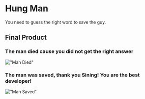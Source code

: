 # Hung Man
You need to guess the right word to save the guy.
## Final Product
### The man died cause you did not get the right answer
!["Man Died"]()
### The man was saved, thank you Sining! You are the best developer!
!["Man Saved"]()
